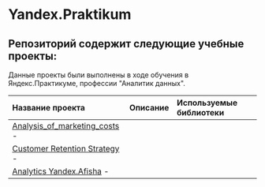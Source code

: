 # Yandex.Praktikum

## Репозиторий содержит следующие учебные проекты:

Данные проекты были выполнены в ходе обучения в Яндекс.Практикуме, профессии "Аналитик данных".

| Название проекта | Описание | Используемые библиотеки | 
| :---------------------- | :---------------------- | :---------------------- |
[Analysis_of_marketing_costs](Analysis_of_marketing_costs) -  |||
[Customer Retention Strategy](Customer_Retention_Strategy) - |||
[Analytics Yandex.Afisha](Analytics_Yandex.Afisha) - |||
